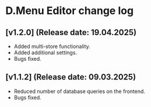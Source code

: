 <!DOCTYPE html>
<html lang="en">
<head>
    <meta charset="utf-8">
    <title>D.Menu Editor - CHANGELOG.md</title>
    <meta name="viewport" content="width=device-width">
</head>
<body>
    <h1>D.Menu Editor change log</h1>
    <h2>[v1.2.0] (Release date: 19.04.2025)</h2>
    <p>
        <ul>
            <li>Added multi-store functionality.</li>
            <li>Added additional settings.</li>
            <li>Bugs fixed.</li>
        </ul>
    </p>
    <h2>[v1.1.2] (Release date: 09.03.2025)</h2>
    <p>
        <ul>
            <li>Reduced number of database queries on the frontend.</li>
            <li>Bugs fixed.</li>
        </ul>
    </p>
</body>
</html>
